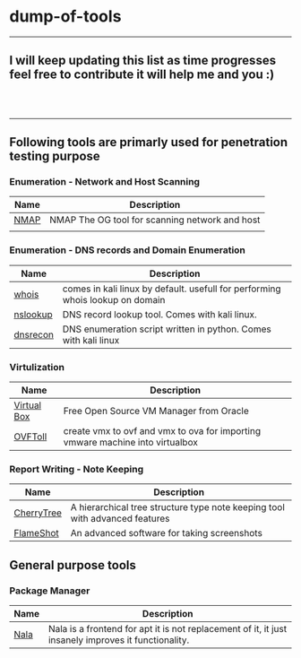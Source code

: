 # dump-of-tools

***

## I will keep updating this list as time progresses feel free to contribute it will help me and you :)

<br><br>
***

## Following tools are primarly used for penetration testing purpose

### Enumeration - Network and Host Scanning 
Name | Description
---- | ----
[NMAP](https://nmap.org/download) | NMAP The OG tool for scanning network and host
[]() | 

### Enumeration - DNS records and Domain Enumeration
Name | Description
---- | ----
[whois](https://www.whois.com/) | comes in kali linux by default. usefull for performing whois lookup on domain
[nslookup](https://www.nslookup.io/) | DNS record lookup tool. Comes with kali linux.
[dnsrecon](https://github.com/darkoperator/dnsrecon) | DNS enumeration script written in python. Comes with kali linux

### Virtulization 
Name | Description
---- | ----
[Virtual Box](https://www.virtualbox.org/) | Free Open Source VM Manager from Oracle
[OVFToll](https://developer.vmware.com/web/tool/4.4.0/ovf) | create vmx to ovf and vmx to ova for importing vmware machine into virtualbox

### Report Writing - Note Keeping 
Name | Description
---- | ----
[CherryTree](https://www.giuspen.net/cherrytree/) | A hierarchical tree structure type note keeping tool with advanced features 
[FlameShot](https://flameshot.org/) | An advanced software for taking screenshots

## General purpose tools

### Package Manager
Name | Description
---- | ----
[Nala](https://gitlab.com/volian/nala) | Nala is a frontend for apt it is not replacement of it, it just insanely improves it functionality.
